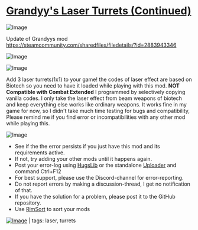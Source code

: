 # [Grandyy's Laser Turrets (Continued)]()

![Image](https://i.imgur.com/buuPQel.png)

Update of Grandyys mod https://steamcommunity.com/sharedfiles/filedetails/?id=2883943346

![Image](https://i.imgur.com/pufA0kM.png)
	
![Image](https://i.imgur.com/Z4GOv8H.png)

Add 3 laser turrets(1x1) to your game! the codes of laser effect are based on Biotech so you need to have it loaded while playing with this mod.
******NOT Compatible with Combat Extended******
I programmed by selectively copying vanilla codes. I only take the laser effect from beam weapons of biotech and keep everything else works like ordinary weapons.  It works fine in my game for now, so I didn't take much time testing for bugs and compatibility, Please remind me if you find error or incompatibilities with any other mod while playing this.

![Image](https://i.imgur.com/PwoNOj4.png)



-  See if the the error persists if you just have this mod and its requirements active.
-  If not, try adding your other mods until it happens again.
-  Post your error-log using [HugsLib](https://steamcommunity.com/workshop/filedetails/?id=818773962) or the standalone [Uploader](https://steamcommunity.com/sharedfiles/filedetails/?id=2873415404) and command Ctrl+F12
-  For best support, please use the Discord-channel for error-reporting.
-  Do not report errors by making a discussion-thread, I get no notification of that.
-  If you have the solution for a problem, please post it to the GitHub repository.
-  Use [RimSort](https://github.com/RimSort/RimSort/releases/latest) to sort your mods

 

[![Image](https://img.shields.io/github/v/release/emipa606/GrandyysLaserTurrets?label=latest%20version&style=plastic&color=9f1111&labelColor=black)](https://steamcommunity.com/sharedfiles/filedetails/changelog/) | tags: laser,  turrets
